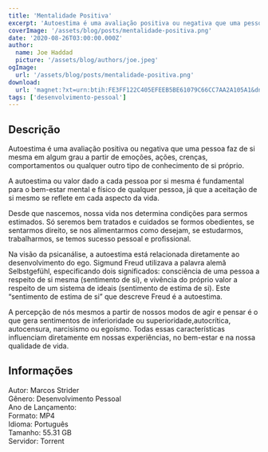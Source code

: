 ```yaml
---
title: 'Mentalidade Positiva'
excerpt: 'Autoestima é uma avaliação positiva ou negativa que uma pessoa faz de si mesma em algum grau a partir de emoções, ações, crenças, comportamentos ou qualquer outro tipo de conhecimento de si próprio.  A autoestima ou valor dado a cada pessoa por si mesma é fundamental para o bem-estar'
coverImage: '/assets/blog/posts/mentalidade-positiva.png'
date: '2020-08-26T03:00:00.000Z'
author:
  name: Joe Haddad
  picture: '/assets/blog/authors/joe.jpeg'
ogImage:
  url: '/assets/blog/posts/mentalidade-positiva.png'
download:
  url: 'magnet:?xt=urn:btih:FE3FF122C405EFEEB5BE61079C66CC7AA2A105A1&dn=Mentalidade%20Positiva&tr=udp%3a%2f%2ftracker.openbittorrent.com%3a1337%2fannounce&tr=udp%3a%2f%2ftracker.opentrackr.org%3a1337%2fannounce'
tags: ['desenvolvimento-pessoal']
---
```

<h2>Descrição</h2>
<p></p><p>Autoestima é uma avaliação positiva ou negativa que uma pessoa faz de si mesma em algum grau a partir de emoções, ações, crenças, comportamentos ou qualquer outro tipo de conhecimento de si próprio.</p><p>A autoestima ou valor dado a cada pessoa por si mesma é fundamental para o bem-estar mental e físico de qualquer pessoa, já que a aceitação de si mesmo se reflete em cada aspecto da vida.</p><p>Desde que nascemos, nossa vida nos determina condições para sermos estimados. Só seremos bem tratados e cuidados se formos obedientes, se sentarmos direito, se nos alimentarmos como desejam, se estudarmos, trabalharmos, se temos sucesso pessoal e profissional.</p><p>Na visão da psicanálise, a autoestima está relacionada diretamente ao desenvolvimento do ego. Sigmund Freud utilizava a palavra alemã Selbstgefühl, especificando dois significados: consciência de uma pessoa a respeito de si mesma (sentimento de si), e vivência do próprio valor a respeito de um sistema de ideais (sentimento de estima de si). Este “sentimento de estima de si” que descreve Freud é a autoestima.</p><p>A percepção de nós mesmos a partir de nossos modos de agir e pensar é o que gera sentimentos de inferioridade ou superioridade,autocrítica, autocensura, narcisismo ou egoísmo. Todas essas características influenciam diretamente em nossas experiências, no bem-estar e na nossa qualidade de vida.</p><h2>Informações</h2><p>Autor: Marcos Strider<br/>Gênero: Desenvolvimento Pessoal<br/>Ano de Lançamento:<br/>Formato: MP4<br/>Idioma: Português<br/>Tamanho: 55.31 GB<br/>Servidor: Torrent</p>